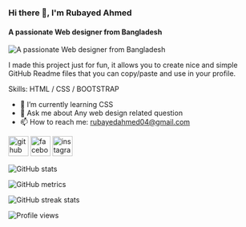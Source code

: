 ### Hi there 👋,  I'm Rubayed Ahmed
#### A passionate Web designer from Bangladesh
![A passionate Web designer from Bangladesh](https://images.unsplash.com/photo-1503023345310-bd7c1de61c7d?ixlib=rb-1.2.1&ixid=MnwxMjA3fDB8MHxwaG90by1wYWdlfHx8fGVufDB8fHx8&auto=format&fit=crop&w=465&q=80)

I made this project just for fun, it allows you to create nice and simple GitHub Readme files that you can copy/paste and use in your profile.

Skills: HTML / CSS / BOOTSTRAP

- 🌱 I’m currently learning CSS 
- 💬 Ask me about Any web design related question 
- 📫 How to reach me: rubayedahmed04@gmail.com 


[<img src='https://cdn.jsdelivr.net/npm/simple-icons@3.0.1/icons/github.svg' alt='github' height='40'>](https://github.com/ahm-rubayed)  [<img src='https://cdn.jsdelivr.net/npm/simple-icons@3.0.1/icons/facebook.svg' alt='facebook' height='40'>](https://www.facebook.com/rubayed)  [<img src='https://cdn.jsdelivr.net/npm/simple-icons@3.0.1/icons/instagram.svg' alt='instagram' height='40'>](https://www.instagram.com/ahm_rubayed/)  

![GitHub stats](https://github-readme-stats.vercel.app/api?username=ahm-rubayed&show_icons=true)  

![GitHub metrics](https://metrics.lecoq.io/ahm-rubayed)  

![GitHub streak stats](https://github-readme-streak-stats.herokuapp.com/?user=ahm-rubayed)  

![Profile views](https://gpvc.arturio.dev/ahm-rubayed)  
